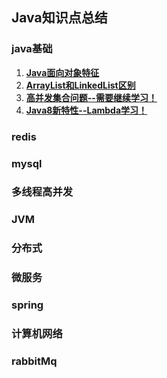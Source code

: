 ## Java知识点总结

### java基础
1. **[Java面向对象特征](java-base/object-oriented-features.md)**
2. **[ArrayList和LinkedList区别](java-base/arrayList-linkedList.md)**
3. **[高并发集合问题--需要继续学习！](java-base/high-concurrency-collection.md)**
4. **[Java8新特性--Lambda学习！](java-base/java8-new-features.md)**

### redis

### mysql

### 多线程高并发

### JVM

### 分布式

### 微服务

### spring

### 计算机网络

### rabbitMq
